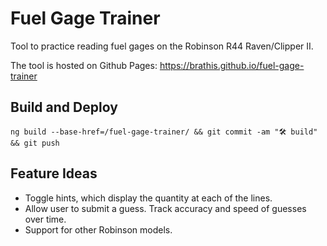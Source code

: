 # Fuel Gage Trainer
Tool to practice reading fuel gages on the Robinson R44 Raven/Clipper II.

The tool is hosted on Github Pages: https://brathis.github.io/fuel-gage-trainer

## Build and Deploy

    ng build --base-href=/fuel-gage-trainer/ && git commit -am "🛠️ build" && git push

## Feature Ideas
  * Toggle hints, which display the quantity at each of the lines.
  * Allow user to submit a guess. Track accuracy and speed of guesses over time.
  * Support for other Robinson models.
